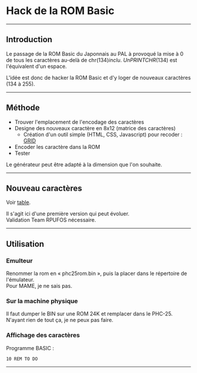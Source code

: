 # Hack de la ROM Basic

___
## Introduction

Le passage de la ROM Basic du Japonnais au PAL à provoqué la mise à 0 de tous les caractères au-delà de chr$(134) inclu.\
Un PRINT CHR$(134) est l'équivalent d'un espace.

L'idée est donc de hacker la ROM Basic et d'y loger de nouveaux caractères (134 à 255).

___
## Méthode

- Trouver l'emplacement de l'encodage des caractères
- Designe des nouveaux caractère en 8x12 (matrice des caractères)
  - Création d'un outil simple (HTML, CSS, Javascript) pour recoder : [GRID](grid.html)
- Encoder les caractère dans la ROM
- Tester

Le générateur peut être adapté à la dimension que l'on souhaite.

___
## Nouveau caractères

Voir [table](Table.md).

Il s'agit ici d'une première version qui peut évoluer.\
Validation Team RPUFOS nécessaire.

___
## Utilisation

### Emulteur

Renommer la rom en « phc25rom.bin », puis la placer dans le répertoire de l'émulateur.\
Pour MAME, je ne sais pas.

### Sur la machine physique

Il faut dumper le BIN sur une ROM 24K et remplacer dans le PHC-25.\
N'ayant rien de tout ça, je ne peux pas faire.

### Affichage des caractères

Programme BASIC : 

```basic
10 REM TO DO
```

___
